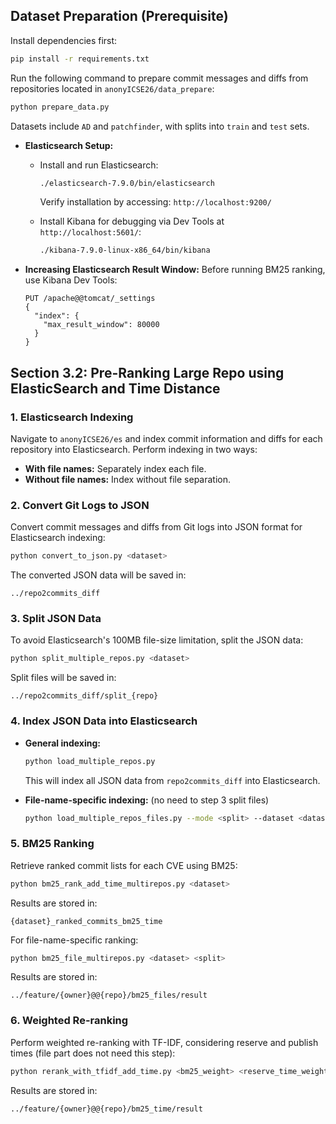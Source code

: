 ## Dataset Preparation (Prerequisite)

Install dependencies first:

```bash
pip install -r requirements.txt
```

Run the following command to prepare commit messages and diffs from repositories located in `anonyICSE26/data_prepare`:
```bash
python prepare_data.py
```
Datasets include `AD` and `patchfinder`, with splits into `train` and `test` sets.

- **Elasticsearch Setup:**
  - Install and run Elasticsearch:
    ```bash
    ./elasticsearch-7.9.0/bin/elasticsearch
    ```
    Verify installation by accessing: `http://localhost:9200/`

  - Install Kibana for debugging via Dev Tools at `http://localhost:5601/`:
    ```bash
    ./kibana-7.9.0-linux-x86_64/bin/kibana
    ```

- **Increasing Elasticsearch Result Window:**
  Before running BM25 ranking, use Kibana Dev Tools:
  ```
  PUT /apache@@tomcat/_settings
  {
    "index": {
      "max_result_window": 80000
    }
  }
  ```

## Section 3.2: Pre-Ranking Large Repo using ElasticSearch and Time Distance

### 1. Elasticsearch Indexing

Navigate to `anonyICSE26/es` and index commit information and diffs for each repository into Elasticsearch. Perform indexing in two ways:
- **With file names:** Separately index each file.
- **Without file names:** Index without file separation.

### 2. Convert Git Logs to JSON

Convert commit messages and diffs from Git logs into JSON format for Elasticsearch indexing:
```bash
python convert_to_json.py <dataset>
```
The converted JSON data will be saved in:
```
../repo2commits_diff
```

### 3. Split JSON Data

To avoid Elasticsearch's 100MB file-size limitation, split the JSON data:
```bash
python split_multiple_repos.py <dataset>
```
Split files will be saved in:
```
../repo2commits_diff/split_{repo}
```

### 4. Index JSON Data into Elasticsearch

- **General indexing:**
  ```bash
  python load_multiple_repos.py
  ```
  This will index all JSON data from `repo2commits_diff` into Elasticsearch.

- **File-name-specific indexing:** (no need to step 3 split files)
  ```bash
  python load_multiple_repos_files.py --mode <split> --dataset <dataset>
  ```

### 5. BM25 Ranking

Retrieve ranked commit lists for each CVE using BM25:
```bash
python bm25_rank_add_time_multirepos.py <dataset>
```
Results are stored in:
```
{dataset}_ranked_commits_bm25_time
```

For file-name-specific ranking:
```bash
python bm25_file_multirepos.py <dataset> <split>
```
Results are stored in:
```
../feature/{owner}@@{repo}/bm25_files/result
```

### 6. Weighted Re-ranking

Perform weighted re-ranking with TF-IDF, considering reserve and publish times (file part does not need this step):
```bash
python rerank_with_tfidf_add_time.py <bm25_weight> <reserve_time_weight> <publish_time_weight> <dataset>
```
Results are stored in:
```
../feature/{owner}@@{repo}/bm25_time/result
```

